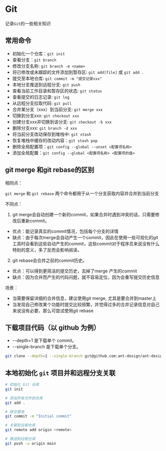 # Git

记录`Git`的一些相关知识

## 常用命令

- 初始化一个仓库：`git init`
- 查看分支：`git branch`
- 修改分支名称: `git branch -m <name>`
- 将已修改或未跟踪的文件添加到暂存区: `git add[file]` 或 `git add .`
- 提交至本地仓库: `git commit -m "提交记录xxx"`
- 本地分支推送到远程分支: `git push`
- 查看当前工作目录和暂存区的状态: `git status`
- 查看提交的日志记录: `git log`
- 从远程分支拉取代码: `git pull`
- 合并某分支（xxx）到当前分支: `git merge xxx`
- 切换到分支xxx: `git checkout xxx`
- 创建分支xxx并切换到该分支: `git checkout -b xxx`
- 删除分支xxx: `git branch -d xxx`
- 将当前分支改动保存到堆栈中: `git stash`
- 恢复堆栈中缓存的改动内容：`git stash pop`
- 删除全局配置项：`git config --global --unset <配置项名称>`
- 添加全局配置：`git config --global <配置项名称> <配置项的值>`

## git merge 和git rebase的区别

相同点：

`git merge` 和 `git rebase` 两个命令都用于从一个分支获取内容并合并到当前分支

不同点：

1. git merge会⾃动创建⼀个新的commit，如果合并时遇到冲突的话，只需要修改后重新commit。

- 优点：能记录真实的commit情况，包括每个分⽀的详情
- 缺点：由于每次merge会⾃动产⽣⼀个commit，因此在使用⼀些可视化的git工具时会看到这些自动产生的commit，这些commit对于程序员来说没有什么特别的意义，多了反而会影响阅读。

2. git rebase会合并之前的commit历史。

- 优点：可以得到更简洁的提交历史，去掉了merge 产生的commit
- 缺点：因为合并而产生的代码问题，就不容易定位，因为会重写提交历史信息

场景：

- 当需要保留详细的合并信息，建议使⽤git merge, 尤其是要合并到master上
- 当发现⾃⼰修改某个功能时提交比较频繁，并觉得过多的合并记录信息对自己来说没有必要，那么可尝试使用git rebase

## 下载项目代码（以 github 为例）

- --depth=1 是下载单个 commit。
- --single-branch 是下载单个分支。

```bash
git clone --depth=1 --single-branch git@github.com:ant-design/ant-design.git
```

## 本地初始化 `git` 项目并和远程分支关联

```bash
# 初始化 Git 仓库
git init

# 添加所有文件到仓库
git add .

# 提交更改
git commit -m "Initial commit"

# 关联到远程仓库
git remote add origin <remote>

# 推送到远程仓库
git push -u origin main
```
